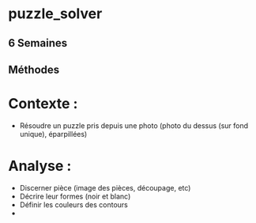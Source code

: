 # puzzle_solver
## 6 Semaines

## Méthodes

# Contexte : 
- Résoudre un puzzle pris depuis une photo (photo du dessus (sur fond unique), éparpillées)

# Analyse : 
- Discerner pièce (image des pièces, découpage, etc)
- Décrire leur formes (noir et blanc)
- Définir les couleurs des contours
-



